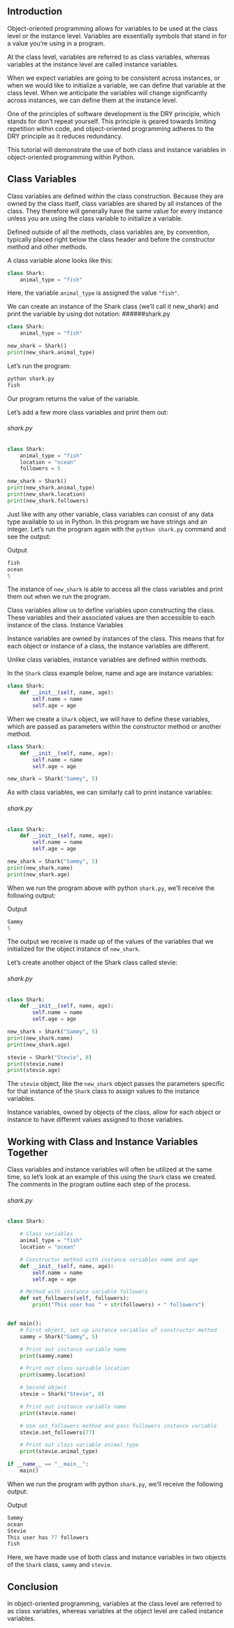 ## Introduction

Object-oriented programming allows for variables to be used at the class level or the instance level. Variables are essentially symbols that stand in for a value you’re using in a program.

At the class level, variables are referred to as class variables, whereas variables at the instance level are called instance variables.

When we expect variables are going to be consistent across instances, or when we would like to initialize a variable, we can define that variable at the class level. When we anticipate the variables will change significantly across instances, we can define them at the instance level.

One of the principles of software development is the DRY principle, which stands for don’t repeat yourself. This principle is geared towards limiting repetition within code, and object-oriented programming adheres to the DRY principle as it reduces redundancy.

This tutorial will demonstrate the use of both class and instance variables in object-oriented programming within Python.
## Class Variables

Class variables are defined within the class construction. Because they are owned by the class itself, class variables are shared by all instances of the class. They therefore will generally have the same value for every instance unless you are using the class variable to initialize a variable.

Defined outside of all the methods, class variables are, by convention, typically placed right below the class header and before the constructor method and other methods.

A class variable alone looks like this:
```python
class Shark:
    animal_type = "fish"
```
Here, the variable `animal_type` is assigned the value `"fish"`.

We can create an instance of the Shark class (we’ll call it new_shark) and print the variable by using dot notation:
######shark.py
```python
class Shark:
    animal_type = "fish"

new_shark = Shark()
print(new_shark.animal_type)
```
Let’s run the program:
```python
python shark.py
fish

```

Our program returns the value of the variable.

Let’s add a few more class variables and print them out:
###### shark.py
```python
class Shark:
    animal_type = "fish"
    location = "ocean"
    followers = 5

new_shark = Shark()
print(new_shark.animal_type)
print(new_shark.location)
print(new_shark.followers)
```
Just like with any other variable, class variables can consist of any data type available to us in Python. In this program we have strings and an integer. Let’s run the program again with the `python shark.py` command and see the output:

Output
```python
fish
ocean
5
```

The instance of `new_shark` is able to access all the class variables and print them out when we run the program.

Class variables allow us to define variables upon constructing the class. These variables and their associated values are then accessible to each instance of the class.
Instance Variables

Instance variables are owned by instances of the class. This means that for each object or instance of a class, the instance variables are different.

Unlike class variables, instance variables are defined within methods.

In the `Shark` class example below, name and age are instance variables:
```python
class Shark:
    def __init__(self, name, age):
        self.name = name
        self.age = age
```
When we create a `Shark` object, we will have to define these variables, which are passed as parameters within the constructor method or another method.
```python
class Shark:
    def __init__(self, name, age):
        self.name = name
        self.age = age

new_shark = Shark("Sammy", 5)
```
As with class variables, we can similarly call to print instance variables:
###### shark.py
```python
class Shark:
    def __init__(self, name, age):
        self.name = name
        self.age = age

new_shark = Shark("Sammy", 5)
print(new_shark.name)
print(new_shark.age)
```
When we run the program above with python `shark.py`, we’ll receive the following output:

Output
```python
Sammy
5
```
The output we receive is made up of the values of the variables that we initialized for the object instance of `new_shark`.

Let’s create another object of the Shark class called stevie:
###### shark.py
```python
class Shark:
    def __init__(self, name, age):
        self.name = name
        self.age = age

new_shark = Shark("Sammy", 5)
print(new_shark.name)
print(new_shark.age)

stevie = Shark("Stevie", 8)
print(stevie.name)
print(stevie.age)
```
The `stevie` object, like the `new_shark` object passes the parameters specific for that instance of the `Shark` class to assign values to the instance variables.

Instance variables, owned by objects of the class, allow for each object or instance to have different values assigned to those variables.
## Working with Class and Instance Variables Together

Class variables and instance variables will often be utilized at the same time, so let’s look at an example of this using the `Shark` class we created. The comments in the program outline each step of the process.
###### shark.py
```python
class Shark:

    # Class variables
    animal_type = "fish"
    location = "ocean"

    # Constructor method with instance variables name and age
    def __init__(self, name, age):
        self.name = name
        self.age = age

    # Method with instance variable followers
    def set_followers(self, followers):
        print("This user has " + str(followers) + " followers")


def main():
    # First object, set up instance variables of constructor method
    sammy = Shark("Sammy", 5)

    # Print out instance variable name
    print(sammy.name)

    # Print out class variable location
    print(sammy.location)

    # Second object
    stevie = Shark("Stevie", 8)

    # Print out instance variable name
    print(stevie.name)

    # Use set_followers method and pass followers instance variable
    stevie.set_followers(77)

    # Print out class variable animal_type
    print(stevie.animal_type)

if __name__ == "__main__":
    main()
```
When we run the program with python `shark.py`, we’ll receive the following output:

Output
```python
Sammy
ocean
Stevie
This user has 77 followers
fish
```
Here, we have made use of both class and instance variables in two objects of the `Shark` class, `sammy` and `stevie`.
## Conclusion

In object-oriented programming, variables at the class level are referred to as class variables, whereas variables at the object level are called instance variables.
